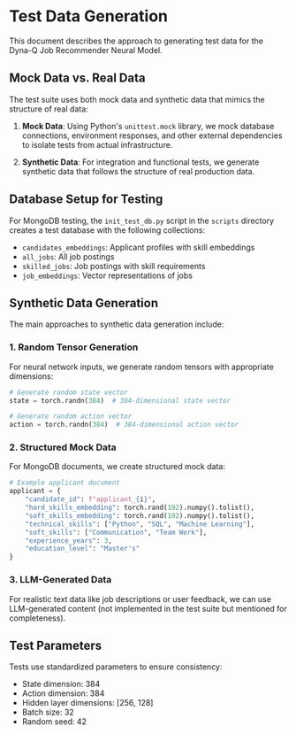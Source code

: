 # Test Data Generation

This document describes the approach to generating test data for the Dyna-Q Job Recommender Neural Model.

## Mock Data vs. Real Data

The test suite uses both mock data and synthetic data that mimics the structure of real data:

1. **Mock Data**: Using Python's `unittest.mock` library, we mock database connections, environment responses, and other external dependencies to isolate tests from actual infrastructure.

2. **Synthetic Data**: For integration and functional tests, we generate synthetic data that follows the structure of real production data.

## Database Setup for Testing

For MongoDB testing, the `init_test_db.py` script in the `scripts` directory creates a test database with the following collections:

- `candidates_embeddings`: Applicant profiles with skill embeddings
- `all_jobs`: All job postings
- `skilled_jobs`: Job postings with skill requirements
- `job_embeddings`: Vector representations of jobs

## Synthetic Data Generation

The main approaches to synthetic data generation include:

### 1. Random Tensor Generation

For neural network inputs, we generate random tensors with appropriate dimensions:

```python
# Generate random state vector
state = torch.randn(384)  # 384-dimensional state vector

# Generate random action vector
action = torch.randn(384)  # 384-dimensional action vector
```

### 2. Structured Mock Data

For MongoDB documents, we create structured mock data:

```python
# Example applicant document
applicant = {
    "candidate_id": f"applicant_{i}",
    "hard_skills_embedding": torch.rand(192).numpy().tolist(),
    "soft_skills_embedding": torch.rand(192).numpy().tolist(),
    "technical_skills": ["Python", "SQL", "Machine Learning"],
    "soft_skills": ["Communication", "Team Work"],
    "experience_years": 3,
    "education_level": "Master's"
}
```

### 3. LLM-Generated Data

For realistic text data like job descriptions or user feedback, we can use LLM-generated content (not implemented in the test suite but mentioned for completeness).

## Test Parameters

Tests use standardized parameters to ensure consistency:

- State dimension: 384
- Action dimension: 384
- Hidden layer dimensions: [256, 128]
- Batch size: 32
- Random seed: 42 